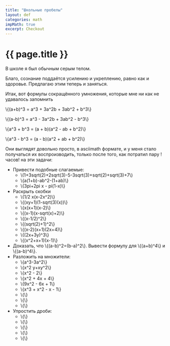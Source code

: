 ```yaml
---
title: "Школьные пробелы"
layout: def
categories: math
impMath: true
excerpt: Checkout
---
```


# {{ page.title }}

В школе я был обычным серым телом.

Благо, сознание поддаётся усилению и укреплению, равно как и здоровье. Предлагаю этим теперь и заняться.

Итак, вот формулы сокращённого умножения, которые мне ни как не удавалось запомнить

\\{(a+b)^3 = a^3 + 3a^2b + 3ab^2 + b^3\\}

\\{(a-b)^3 = a^3 - 3a^2b + 3ab^2 - b^3\\}

\\{a^3 + b^3 = (a + b)(a^2 - ab + b^2)\\}

\\{a^3 - b^3 = (a - b)(a^2 + ab + b^2)\\}

Они выглядят довольно просто, в asciimath формате, и у меня стало получаться их воспроизводить, только после того, как потратил пару !часов! на эти задачи:

- Привести подобные слагаемые:
  - \\(1+3sqrt(2)+2sqrt(3)-5-3sqrt(3)+sqrt(2)+sqrt(3)+7\\)
  - \\{a(1+b)-ab^2-(1+ab)\\}
  - \\{3pi+2pi x - pi(1-x)\\}
- Раскрыть скобки
  - \\{1/2 x(x-2x^2)\\}
  - \\{(xy+1)(1-sqrt(3)(x))\\}
  - \\{x(x+1)(x-2)\\}
  - \\{(x-1)(x-sqrt(x)+2)\\}
  - \\{(x-1/2)^2\\}
  - \\{(sqrt(2)+1)^2\\}
  - \\{(x-2)(x+1)(2x+4)\\}
  - \\{(2x+3y)^3\\}
  - \\{(x^2+x+1)(x-1)\\}
- Доказать, чтo \\{(a-b)^2=(b-a)^2\\}. Вывести формулу для \\{(a+b)^4\\} и \\{(a-b)^4\\}.
- Разложить на множители:
  - \\{a^3-3a^2\\}
  - \\{x^2 y+xy^2\\}
  - \\{x^2 - 2\\}
  - \\{x^2 + 4x + 4\\}
  - \\{9x^2 - 6x + 1\\}
  - \\{x^3 + x^2 - x - 1\\}
  - \\{\\}
  - \\{\\}
  - \\{\\}
- Упростить дроби:
  - \\{\\}
  - \\{\\}
  - \\{\\}
  - \\{\\}
  - \\{\\}
